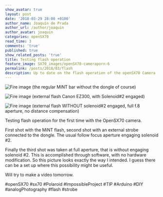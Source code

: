 ```yaml
---
show_avatar: true
layout: post
date: '2018-03-29 28:00 +0100'
author_name: Joaquín de Prada
author_url: /author/joaquin
author_avatar: joaquin
categories: openSX70
read_time: 3
comments: 'true'
published: true
show_related_posts: 'true'
title: Testing flash operation
feature_image: SX70_images/openSX70-cameraporn-6
permalink: /posts/2018/03/flash
description: Up to date on the flash operation of the openSX70 Camera
---
```

![Fire image]({{site.url}}/{{site.baseurl}}img/2018/03/20180328_Flash_tests_04.jpg)
(the regular MiNT bar without the dongle of course)

![Fire image]({{site.url}}/{{site.baseurl}}img/2018/03/20180328_Flash_tests_03.jpg)
(external flash Canon EZ300, with Solenoid#2 engaged)

![Fire image]({{site.url}}/{{site.baseurl}}img/2018/03/20180328_Flash_tests_01.jpg)
(external flash WITHOUT solenoid#2 engaged, full f.8 aperture, no distance compensation)

Testing flash operation for the first time with the OpenSX70 camera.

First shot with the MiNT flash, second shot with an external strobe connected to the dongle. The usual follow focus aperture engaging solenoid #2.

Finally the third shot was taken at full aperture, that is without engaging solenoid #2. This is accomplished through software, with no hardware modification. So this picture looks exactly the way I intended. I guess there can be a set up where this possibility might be useful.

Will try to make a video tomorrow.

#openSX70 #sx70 #Polaroid #ImpossibleProject #TIP #Arduino #DIY #analogPhotography #flash #strobe

